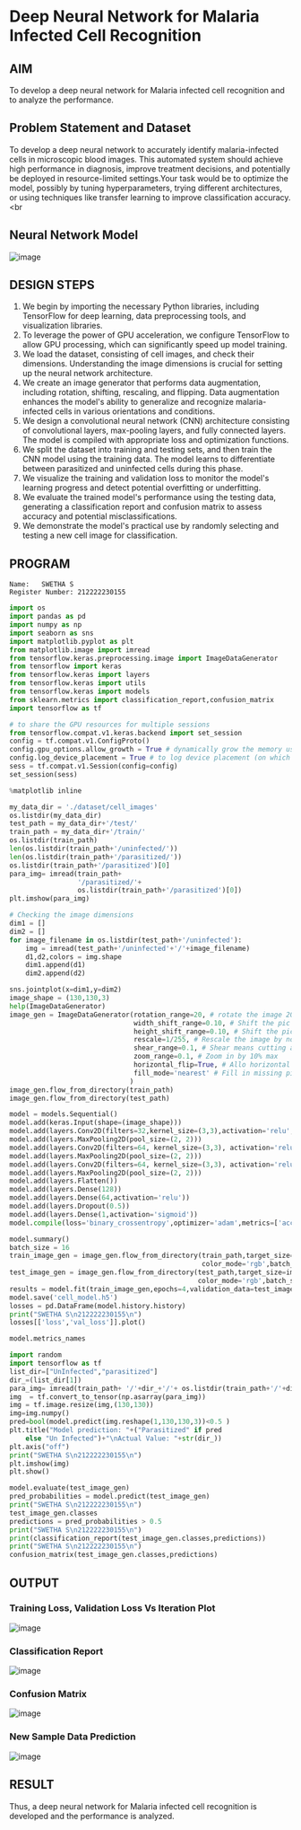 # Deep Neural Network for Malaria Infected Cell Recognition

## AIM

To develop a deep neural network for Malaria infected cell recognition and to analyze the performance.

## Problem Statement and Dataset
To develop a deep neural network to accurately identify malaria-infected cells in microscopic blood images. This automated system should achieve high performance in diagnosis, improve treatment decisions, and potentially be deployed in resource-limited settings.Your task would be to optimize the model, possibly by tuning hyperparameters, trying different architectures, or using techniques like transfer learning to improve classification accuracy.
<br
## Neural Network Model

![image](https://github.com/user-attachments/assets/4c76d0a2-2ba2-4c63-a41b-be08600c3a80)

## DESIGN STEPS

1. We begin by importing the necessary Python libraries, including TensorFlow for deep learning, data preprocessing tools, and visualization libraries.
2. To leverage the power of GPU acceleration, we configure TensorFlow to allow GPU processing, which can significantly speed up model training.
3. We load the dataset, consisting of cell images, and check their dimensions. Understanding the image dimensions is crucial for setting up the neural network architecture.
4. We create an image generator that performs data augmentation, including rotation, shifting, rescaling, and flipping. Data augmentation enhances the model's ability to generalize and recognize malaria-infected cells in various orientations and conditions.
5. We design a convolutional neural network (CNN) architecture consisting of convolutional layers, max-pooling layers, and fully connected layers. The model is compiled with appropriate loss and optimization functions.
6. We split the dataset into training and testing sets, and then train the CNN model using the training data. The model learns to differentiate between parasitized and uninfected cells during this phase.
7. We visualize the training and validation loss to monitor the model's learning progress and detect potential overfitting or underfitting.
8. We evaluate the trained model's performance using the testing data, generating a classification report and confusion matrix to assess accuracy and potential misclassifications.
9. We demonstrate the model's practical use by randomly selecting and testing a new cell image for classification.

## PROGRAM
```
Name:   SWETHA S
Register Number: 212222230155
```
```python
import os
import pandas as pd
import numpy as np
import seaborn as sns
import matplotlib.pyplot as plt
from matplotlib.image import imread
from tensorflow.keras.preprocessing.image import ImageDataGenerator
from tensorflow import keras
from tensorflow.keras import layers
from tensorflow.keras import utils
from tensorflow.keras import models
from sklearn.metrics import classification_report,confusion_matrix
import tensorflow as tf

# to share the GPU resources for multiple sessions
from tensorflow.compat.v1.keras.backend import set_session
config = tf.compat.v1.ConfigProto()
config.gpu_options.allow_growth = True # dynamically grow the memory used on the GPU
config.log_device_placement = True # to log device placement (on which device the operation ran)
sess = tf.compat.v1.Session(config=config)
set_session(sess)

%matplotlib inline

my_data_dir = './dataset/cell_images'
os.listdir(my_data_dir)
test_path = my_data_dir+'/test/'
train_path = my_data_dir+'/train/'
os.listdir(train_path)
len(os.listdir(train_path+'/uninfected/'))
len(os.listdir(train_path+'/parasitized/'))
os.listdir(train_path+'/parasitized')[0]
para_img= imread(train_path+
                 '/parasitized/'+
                 os.listdir(train_path+'/parasitized')[0])
plt.imshow(para_img)

# Checking the image dimensions
dim1 = []
dim2 = []
for image_filename in os.listdir(test_path+'/uninfected'):
    img = imread(test_path+'/uninfected'+'/'+image_filename)
    d1,d2,colors = img.shape
    dim1.append(d1)
    dim2.append(d2)

sns.jointplot(x=dim1,y=dim2)
image_shape = (130,130,3)
help(ImageDataGenerator)
image_gen = ImageDataGenerator(rotation_range=20, # rotate the image 20 degrees
                               width_shift_range=0.10, # Shift the pic width by a max of 5%
                               height_shift_range=0.10, # Shift the pic height by a max of 5%
                               rescale=1/255, # Rescale the image by normalzing it.
                               shear_range=0.1, # Shear means cutting away part of the image (max 10%)
                               zoom_range=0.1, # Zoom in by 10% max
                               horizontal_flip=True, # Allo horizontal flipping
                               fill_mode='nearest' # Fill in missing pixels with the nearest filled value
                              )
image_gen.flow_from_directory(train_path)
image_gen.flow_from_directory(test_path)

model = models.Sequential()
model.add(keras.Input(shape=(image_shape)))
model.add(layers.Conv2D(filters=32,kernel_size=(3,3),activation='relu',))
model.add(layers.MaxPooling2D(pool_size=(2, 2)))
model.add(layers.Conv2D(filters=64, kernel_size=(3,3), activation='relu',))
model.add(layers.MaxPooling2D(pool_size=(2, 2)))
model.add(layers.Conv2D(filters=64, kernel_size=(3,3), activation='relu',))
model.add(layers.MaxPooling2D(pool_size=(2, 2)))
model.add(layers.Flatten())
model.add(layers.Dense(128))
model.add(layers.Dense(64,activation='relu'))
model.add(layers.Dropout(0.5))
model.add(layers.Dense(1,activation='sigmoid'))
model.compile(loss='binary_crossentropy',optimizer='adam',metrics=['accuracy'])

model.summary()
batch_size = 16
train_image_gen = image_gen.flow_from_directory(train_path,target_size=image_shape[:2],
                                                color_mode='rgb',batch_size=batch_size,class_mode='binary')
test_image_gen = image_gen.flow_from_directory(test_path,target_size=image_shape[:2],
                                               color_mode='rgb',batch_size=batch_size,class_mode='binary',shuffle=False)
results = model.fit(train_image_gen,epochs=4,validation_data=test_image_gen)
model.save('cell_model.h5')
losses = pd.DataFrame(model.history.history)
print("SWETHA S\n212222230155\n")
losses[['loss','val_loss']].plot()

model.metrics_names

import random
import tensorflow as tf
list_dir=["UnInfected","parasitized"]
dir_=(list_dir[1])
para_img= imread(train_path+ '/'+dir_+'/'+ os.listdir(train_path+'/'+dir_)[random.randint(0,100)])
img  = tf.convert_to_tensor(np.asarray(para_img))
img = tf.image.resize(img,(130,130))
img=img.numpy()
pred=bool(model.predict(img.reshape(1,130,130,3))<0.5 )
plt.title("Model prediction: "+("Parasitized" if pred
    else "Un Infected")+"\nActual Value: "+str(dir_))
plt.axis("off")
print("SWETHA S\n212222230155\n")
plt.imshow(img)
plt.show()

model.evaluate(test_image_gen)
pred_probabilities = model.predict(test_image_gen)
print("SWETHA S\n212222230155\n")
test_image_gen.classes
predictions = pred_probabilities > 0.5
print("SWETHA S\n212222230155\n")
print(classification_report(test_image_gen.classes,predictions))
print("SWETHA S\n212222230155\n")
confusion_matrix(test_image_gen.classes,predictions)

```

## OUTPUT

### Training Loss, Validation Loss Vs Iteration Plot

![image](https://github.com/user-attachments/assets/6e8e1d2f-0348-4995-a66f-e4700c275ec6)

### Classification Report

![image](https://github.com/user-attachments/assets/c6f64b97-28e1-4c5a-a5ee-54c445c035c1)

### Confusion Matrix

![image](https://github.com/user-attachments/assets/9832a7c3-6e4a-4076-8922-8e3a15889328)

### New Sample Data Prediction

![image](https://github.com/user-attachments/assets/3a6edba2-984c-491b-be15-bec93c7686c5)

## RESULT
Thus, a deep neural network for Malaria infected cell recognition is developed and the performance is analyzed.
